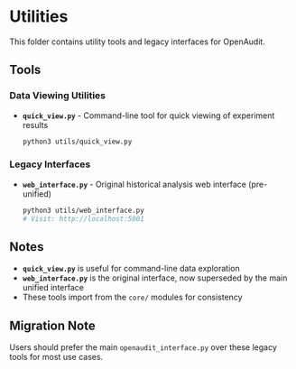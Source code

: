 # Utilities

This folder contains utility tools and legacy interfaces for OpenAudit.

## Tools

### Data Viewing Utilities
- **`quick_view.py`** - Command-line tool for quick viewing of experiment results
  ```bash
  python3 utils/quick_view.py
  ```

### Legacy Interfaces
- **`web_interface.py`** - Original historical analysis web interface (pre-unified)
  ```bash
  python3 utils/web_interface.py
  # Visit: http://localhost:5001
  ```

## Notes

- **`quick_view.py`** is useful for command-line data exploration
- **`web_interface.py`** is the original interface, now superseded by the main unified interface
- These tools import from the `core/` modules for consistency

## Migration Note

Users should prefer the main `openaudit_interface.py` over these legacy tools for most use cases. 